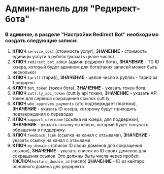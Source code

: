 # Админ-панель для "Редирект-бота"

### В админке, в разделе "Настройки Redirect Bot" необходимо создать следующие записи:
1. **КЛЮЧ**:```service_cost``` (стоимость услуг), **ЗНАЧЕНИЕ** - стоимость единицы услуги в рублях (указать целое число)
2. **КЛЮЧ**:```redirect_bot_admin``` (админ редирект бота), **ЗНАЧЕНИЕ** - TG ID юзера, который будет админом для бота(таких записей может быть несколько)
3. **КЛЮЧ**:```tariff``` (тариф), **ЗНАЧЕНИЕ** - целое число в рублях - тариф за 1 редирект.
4. **КЛЮЧ**:```bot_token``` (токен бота), **ЗНАЧЕНИЕ** - указать токен бота.
5. **КЛЮЧ**:```cutt.ly_api_token``` (cutt.ly api токен), **ЗНАЧЕНИЕ** - указать API токен для сервиса сокращения ссылок cutt.ly
6. **КЛЮЧ**:```who_approves_payments``` (кто подтверждает платежи), **ЗНАЧЕНИЕ** - указать ID юзера, которому будут приходить подтверждения о переводах
7. **КЛЮЧ**:```support_username``` (ссылка на юзера, для поддержки), **ЗНАЧЕНИЕ** - указать ссылку на юзера, который будет получать обращения в поддержку.
8. **КЛЮЧ**:```feedback_link``` (ссылка на канал с отзывами), **ЗНАЧЕНИЕ** - указать ссылку на канал с отзывами.
9. **КЛЮЧ**:```my_domains``` (список ID своих доменов для сокращения ссылок), **ЗНАЧЕНИЕ** - указать список из ID своих доменов для сокращения ссылок. Это должны быть числа через пробел.
10**КЛЮЧ**:```keitaro_domain_id``` (число) **ЗНАЧЕНИЕ** - ID из кейтаро основного домена для редиректа 
